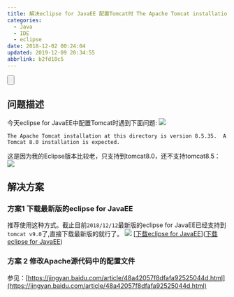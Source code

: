 ```yaml
---
title: 解决eclipse for JavaEE 配置Tomcat时 The Apache Tomcat installation at this directory is version 8.5.35.  A Tomcat 8.0 installation is expected.
categories: 
  - Java
  - IDE
  - eclipse
date: 2018-12-02 00:24:04
updated: 2019-12-09 20:34:55
abbrlink: b2fd10c5
---
```

<input type="button" onclick="open_closeTOC()" id="showcloseButton">
<script>
    function open_closeTOC() {var id = document.querySelector(".post-body > ul"); if (id.style.display == "block") {id.style.display = "none";document.getElementById("showcloseButton").value= "展开目录";}else if (id.style.display == "none") {id.style.display = "block";document.getElementById("showcloseButton").value="折叠目录";}}(function () {document.querySelector(".post-body > ul").style.display = "none";document.getElementById("showcloseButton").value="展开目录";})();
</script>

## 问题描述 ##
今天eclipse for JavaEE中配置Tomcat时遇到下面问题:
![](https://image-1257720033.cos.ap-shanghai.myqcloud.com/blog/Java/IDESetting/eclipse/tomcat/bug/show.png)
```
The Apache Tomcat installation at this directory is version 8.5.35.  A Tomcat 8.0 installation is expected.
```
这是因为我的Eclipse版本比较老，只支持到tomcat8.0，还不支持tomcat8.5：
![](https://image-1257720033.cos.ap-shanghai.myqcloud.com/blog/Java/IDESetting/eclipse/tomcat/bug/notMatcher.png)
## 解决方案 ##
### 方案1 下载最新版的eclipse for JavaEE ###
推荐使用这种方式。截止目前`2018/12/12`最新版的eclipse for JavaEE已经支持到`tomcat v9.0`了,直接下载最新版的就行了。
![](https://image-1257720033.cos.ap-shanghai.myqcloud.com/blog/Java/IDESetting/eclipse/downEclipse/show.png)
[[下载eclipse for JavaEE](https://www.lansheng.net.cn/blog/f9c8fc17/)]([下载eclipse for JavaEE](https://www.lansheng.net.cn/blog/f9c8fc17/))
### 方案 2 修改Apache源代码中的配置文件 ###
参见：[https://jingyan.baidu.com/article/48a42057f8dfafa92525044d.html](https://jingyan.baidu.com/article/48a42057f8dfafa92525044d.html)